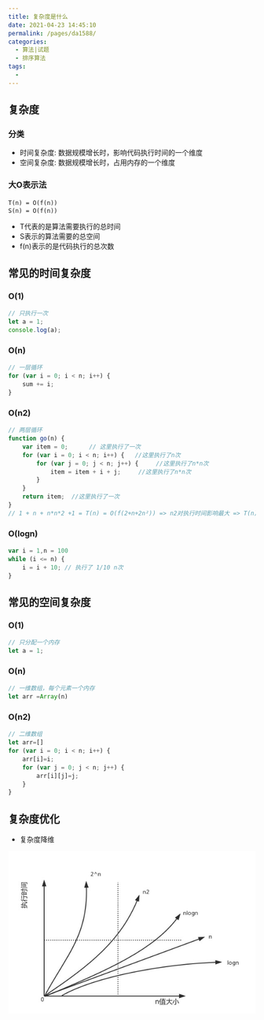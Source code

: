 ```yaml
---
title: 复杂度是什么
date: 2021-04-23 14:45:10
permalink: /pages/da1588/
categories:
  - 算法|试题
  - 排序算法
tags:
  -
---
```



## 复杂度

### 分类
+ 时间复杂度: 数据规模增长时，影响代码执行时间的一个维度
+ 空间复杂度: 数据规模增长时，占用内存的一个维度

### 大O表示法
    T(n) = O(f(n))
    S(n) = O(f(n))

+ T代表的是算法需要执行的总时间
+ S表示的算法需要的总空间
+ f(n)表示的是代码执行的总次数


## 常见的时间复杂度
### O(1)
```js
// 只执行一次
let a = 1;
console.log(a);
```

### O(n)
```js
// 一层循环
for (var i = 0; i < n; i++) {
    sum += i;
}
```

### O(n2)
```js
// 两层循环
function go(n) {
    var item = 0;      // 这里执行了一次
    for (var i = 0; i < n; i++) {   //这里执行了n次
        for (var j = 0; j < n; j++) {     //这里执行了n*n次
            item = item + i + j;     //这里执行了n*n次
        }
    }
    return item;  //这里执行了一次
}
// 1 + n + n*n*2 +1 = T(n) = O(f(2+n+2n²)) => n2对执行时间影响最大 => T(n) = O(n²)
```


### O(logn)
```js
var i = 1,n = 100
while (i <= n) {
    i = i + 10; // 执行了 1/10 n次
}
```



## 常见的空间复杂度
### O(1)
```js
// 只分配一个内存
let a = 1;
```

### O(n)
```js
// 一维数组，每个元素一个内存
let arr =Array(n)
```

### O(n2)
```js
// 二维数组
let arr=[]
for (var i = 0; i < n; i++) {
    arr[i]=i;
    for (var j = 0; j < n; j++) {
        arr[i][j]=j;
    }
}
```

## 复杂度优化
+ 复杂度降维


![](../../.vuepress/public/assets/algorithm/20210507162729.jpg)

